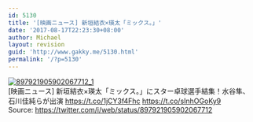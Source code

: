 ```yaml
---
id: 5130
title: '[映画ニュース] 新垣結衣×瑛太「ミックス。」'
date: '2017-08-17T22:23:30+08:00'
author: Michael
layout: revision
guid: 'http://www.gakky.me/5130.html'
permalink: '/?p=5130'
---
```


[![897921905902067712_1](http://www.yui-aragaki.org/wp-content/uploads/2017/08/897921905902067712_1.jpg)](http://www.yui-aragaki.org/wp-content/uploads/2017/08/897921905902067712_1.jpg)  
\[映画ニュース\] 新垣結衣×瑛太「ミックス。」にスター卓球選手結集！水谷隼、石川佳純らが出演 https://t.co/1jCY3f4Fhc https://t.co/sInhOGoKy9  
Source: <https://twitter.com/i/web/status/897921905902067712>